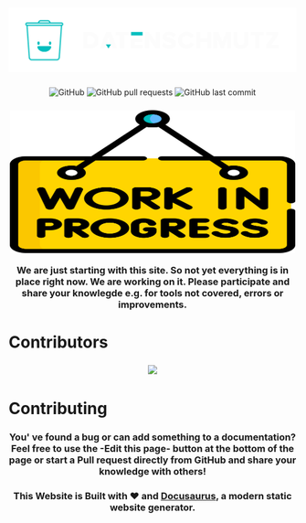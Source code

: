 <h1 align="center">
<!--  <p align="center">Datenschmutz.dev</p> -->
  <a href="https://docs.datenschmutz.org"><img src="./static/img/dmz-main-logo-c.svg" alt="Datenschmutz"></a>
</h1>

<p align="center">
<img alt="GitHub" src="https://img.shields.io/github/license/Datenschmutz/docs?style=flat-square">
<img alt="GitHub pull requests" src="https://img.shields.io/github/issues-pr-raw/Datenschmutz/docs?style=flat-square">
<img alt="GitHub last commit" src="https://img.shields.io/github/last-commit/datenschmutz/docs?style=flat-square">
</p>

<h3 align="center">
<a href="https://docs.datenschmutz.org"><img src="./static/img/work-in-progress.svg" width="500" height="250" alt="Datenschmutz Work in Progress"></a>
<p align="center">We are just starting with this site. So not yet everything is in place right now. We are working on it. Please participate and share your knowlegde e.g. for tools not covered, errors or improvements.</p>
</h3>

# Contributors
<h3 align="center">
<a href="https://github.com/datenschmutz/docs/graphs/contributors">
  <img src="https://contrib.rocks/image?repo=datenschmutz/docs" />
</a>
</h3>

# Contributing
<h3>
<p align="center">You' ve found a bug or can add something to a documentation? Feel free to use the -Edit this page- button at the bottom of the page or start a Pull request directly from GitHub and share your knowledge with others!</p>
</h3>

<h3>
<p align="center">This Website is Built with ❤️ and <a href="https://github.com/facebook/docusaurus">Docusaurus</a>, a modern static website generator.</p>
</h3>
